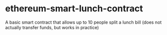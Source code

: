 # ethereum-smart-lunch-contract
A basic smart contract that allows up to 10 people split a lunch bill (does not actually transfer funds, but works in practice)
